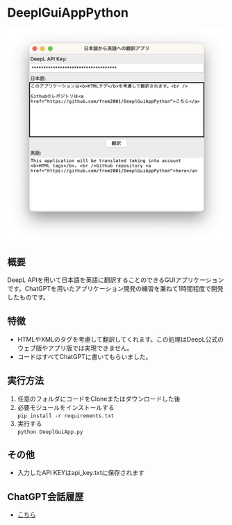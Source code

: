 # DeeplGuiAppPython  
![アプリ画像](AppImage.png)

## 概要  
DeepL APIを用いて日本語を英語に翻訳することのできるGUIアプリケーションです。ChatGPTを用いたアプリケーション開発の練習を兼ねて1時間程度で開発したものです。

## 特徴  
  - HTMLやXMLのタグを考慮して翻訳してくれます。この処理はDeepL公式のウェブ版やアプリ版では実現できません。
  - コードはすべてChatGPTに書いてもらいました。

## 実行方法  
1. 任意のフォルダにコードをCloneまたはダウンロードした後  
1. 必要モジュールをインストールする  
```pip install -r requirements.txt```
1. 実行する  
```python DeeplGuiApp.py```

## その他  
 - 入力したAPI KEYはapi_key.txtに保存されます  

## ChatGPT会話履歴
 - [こちら](ChatGPT_Conversation.mdm)






